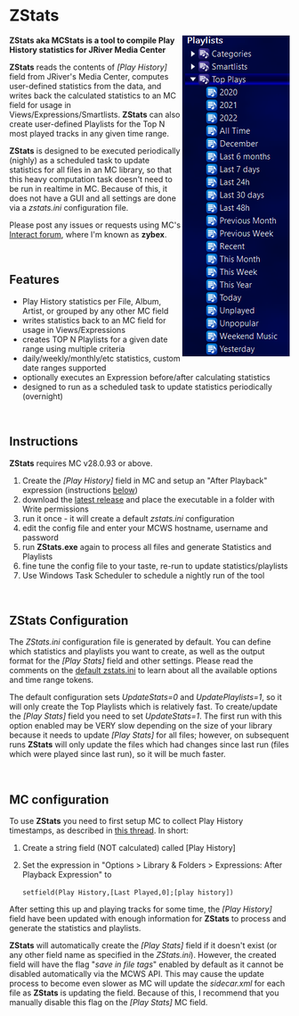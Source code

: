 # ZStats

<img align="right" src="https://github.com/zybexXL/MCStats/blob/main/ZStats/Docs/zstatsPlaylists.png">

**ZStats aka MCStats is a tool to compile Play History statistics for JRiver Media Center**

**ZStats** reads the contents of *[Play History]* field from JRiver's Media Center, computes user-defined statistics from the data, and writes back the calculated statistics to an MC field for usage in Views/Expressions/Smartlists. **ZStats** can also create user-defined Playlists for the Top N most played tracks in any given time range. 

**ZStats** is designed to be executed periodically (nighly) as a scheduled task to update statistics for all files in an MC library, so that this heavy computation task doesn't need to be run in realtime in MC. Because of this, it does not have a GUI and all settings are done via a *zstats.ini* configuration file.

Please post any issues or requests using MC's [Interact forum](https://yabb.jriver.com/interact/index.php), where I'm known as **zybex**.

<br>

Features
------
- Play History statistics per File, Album, Artist, or grouped by any other MC field
- writes statistics back to an MC field for usage in Views/Expressions
- creates TOP N Playlists for a given date range using multiple criteria
- daily/weekly/monthly/etc statistics, custom date ranges supported
- optionally executes an Expression before/after calculating statistics
- designed to run as a scheduled task to update statistics periodically (overnight)

<br>

Instructions
------
**ZStats** requires MC v28.0.93 or above.

1. Create the *[Play History]* field in MC and setup an "After Playback" expression (instructions [below](#mc-configuration))
2. download the [latest release](https://github.com/zybexXL/MCStats/releases) and place the executable in a folder with Write permissions
3. run it once - it will create a default *zstats.ini* configuration
4. edit the config file and enter your MCWS hostname, username and password
5. run **ZStats.exe** again to process all files and generate Statistics and Playlists
6. fine tune the config file to your taste, re-run to update statistics/playlists
7. Use Windows Task Scheduler to schedule a nightly run of the tool

<br>

ZStats Configuration
------
The *ZStats.ini* configuration file is generated by default. You can define which statistics and playlists you want to create, as well as the output format for the *[Play Stats]* field and other settings. Please read the comments on the [default zstats.ini](https://github.com/zybexXL/MCStats/blob/v0.95/ZStats/SampleConfig.ini) to learn about all the available options and time range tokens.

The default configuration sets *UpdateStats=0* and *UpdatePlaylists=1*, so it will only create the Top Playlists which is relatively fast. To create/update the *[Play Stats]* field you need to set *UpdateStats=1*. The first run with this option enabled may be VERY slow depending on the size of your library because it needs to update *[Play Stats]* for all files; however, on subsequent runs **ZStats** will only update the files which had changes since last run (files which were played since last run), so it will be much faster.

<br>

MC configuration
------
To use **ZStats** you need to first setup MC to collect Play History timestamps, as described in [this thread](https://yabb.jriver.com/interact/index.php/topic,130266.0.html). In short:
1. Create a string field (NOT calculated) called [Play History]
2. Set the expression in "Options > Library & Folders > Expressions: After Playback Expression" to
   
   `setfield(Play History,[Last Played,0];[play history])`

After setting this up and playing tracks for some time, the *[Play History]* field have been updated with enough information for **ZStats** to process and generate the statistics and playlists.

**ZStats** will automatically create the *[Play Stats]* field if it doesn't exist (or any other field name as specified in the *ZStats.ini*). However, the created field will have the flag "*save in file tags*" enabled by default as it cannot be disabled automatically via the MCWS API. This may cause the update process to become even slower as MC will update the *sidecar.xml* for each file as **ZStats** is updating the field. Because of this, I recommend that you manually disable this flag on the *[Play Stats]* MC field.
